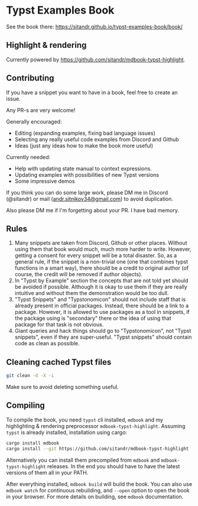 # Typst Examples Book

See the book there: https://sitandr.github.io/typst-examples-book/book/

## Highlight & rendering

Currently powered by https://github.com/sitandr/mdbook-typst-highlight.

## Contributing

If you have a snippet you want to have in a book, feel free to create an issue.

Any PR-s are very welcome!

Generally encouraged:

- Editing (expanding examples, fixing bad language issues)
- Selecting any really useful code examples from Discord and Github
- Ideas (just any ideas how to make the book more useful)

Currently needed:
- Help with updating state manual to context expressions.
- Updating examples with possibilities of new Typst versions
- Some impressive demos

If you think you can do some large work, please DM me in Discord (@sitandr) or mail (andr.sitnikov34@gmail.com) to avoid duplication.

Also please DM me if I'm forgetting about your PR. I have bad memory.

## Rules

1. Many snippets are taken from Discord, Github or other places. Without using them that book would much, much more harder to write. However, getting a consent for every snippet will be a total disaster.
    So, as a general rule, if the snippet is a non-trivial one (one that combines typst functions in a smart way), there should be a credit to original author (of course, the credit will be removed if author objects).
2. In "Typst by Example" section the concepts that are not told yet should be avoided if possible. Although it is okay to use them if they are really intuitive and without them the demonstration would be too dull.
3. "Typst Snippets" and "Typstonomicon" should not include staff that is already present in official packages. Instead, there should be a link to a package. However, it is allowed to use packages as a tool in snippets, if the package using is "secondary" there or the idea of using that package for that task is not obvious.
4. Giant queries and hack things should go to "Typstonomicon", not "Typst snippets", even if they are super-useful. "Typst snippets" should contain code as clean as possible.

## Cleaning cached Typst files

```bash
git clean -d -X -i
```

Make sure to avoid deleting something useful.

## Compiling

To compile the book, you need `typst` cli installed, `mdbook` and my highlighting & rendering preprocessor `mdbook-typst-highlight`. Assuming `typst` is already installed, installation using cargo:

```bash
cargo install mdbook
cargo install --git https://github.com/sitandr/mdbook-typst-highlight
```

Alternatively you can install them precompiled from `mdbook` and `mdbook-typst-highlight` releases. In the end you should have to have the latest versions of them all in your PATH.

After everything installed, `mdbook build` will build the book. You can also use `mdbook watch` for continuous rebuilding, and `--open` option to open the book in your browser. For more details on building, see `mdbook` documentation.
